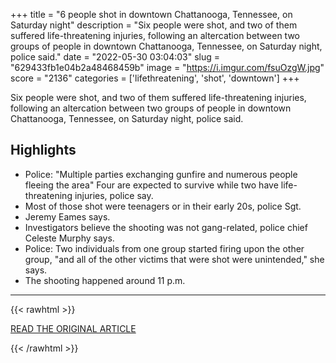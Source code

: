 +++
title = "6 people shot in downtown Chattanooga, Tennessee, on Saturday night"
description = "Six people were shot, and two of them suffered life-threatening injuries, following an altercation between two groups of people in downtown Chattanooga, Tennessee, on Saturday night, police said."
date = "2022-05-30 03:04:03"
slug = "629433fb1e04b2a48468459b"
image = "https://i.imgur.com/fsuOzgW.jpg"
score = "2136"
categories = ['lifethreatening', 'shot', 'downtown']
+++

Six people were shot, and two of them suffered life-threatening injuries, following an altercation between two groups of people in downtown Chattanooga, Tennessee, on Saturday night, police said.

## Highlights

- Police: "Multiple parties exchanging gunfire and numerous people fleeing the area" Four are expected to survive while two have life-threatening injuries, police say.
- Most of those shot were teenagers or in their early 20s, police Sgt.
- Jeremy Eames says.
- Investigators believe the shooting was not gang-related, police chief Celeste Murphy says.
- Police: Two individuals from one group started firing upon the other group, "and all of the other victims that were shot were unintended," she says.
- The shooting happened around 11 p.m.

---

{{< rawhtml >}}
  <p class="article-category">
    <a target="_blank" href="https://www.cnn.com/2022/05/29/us/chattanooga-tennessee-shooting/index.html">READ THE ORIGINAL ARTICLE</a>
  </p>
{{< /rawhtml >}}
